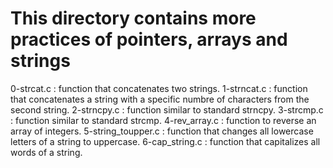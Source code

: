 # This directory contains more practices of pointers, arrays and strings
0-strcat.c : function that concatenates two strings.
1-strncat.c : function that concatenates a string with a specific numbre of characters from the second string.
2-strncpy.c : function similar to standard strncpy.
3-strcmp.c : function similar to standard strcmp.
4-rev_array.c : function to reverse an array of integers.
5-string_toupper.c : function that changes all lowercase letters of a string to uppercase.
6-cap_string.c : function that capitalizes all words of a string.
